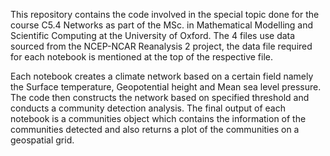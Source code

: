 This repository contains the code involved in the special topic done for the course C5.4 Networks as part of the MSc. in Mathematical Modelling and Scientific Computing at the University of Oxford.
The 4 files use data sourced from the NCEP-NCAR Reanalysis 2 project, the data file required for each notebook is mentioned at the top of the respective file.

Each notebook creates a climate network based on a certain field namely the Surface temperature, Geopotential height and Mean sea level pressure. The code then constructs the network based on specified threshold and
conducts a community detection analysis. The final output of each notebook is a communities object which contains the information of the communities detected and also returns a plot of the communities on a geospatial
grid.
